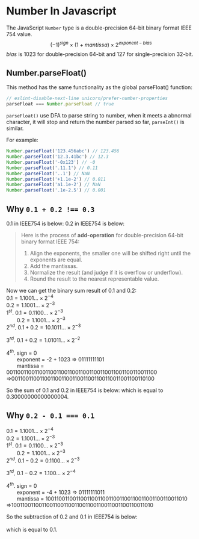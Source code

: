 <script setup>
import IEEE754Float from './components/IEEE754Float.vue'
import BinaryOp from './components/BinaryOp.vue'
</script>

# Number In Javascript

The JavaScript `Number` type is a double-precision 64-bit binary format IEEE 754 value.
<IEEE754Float />
$$ (-1)^{sign} \times (1 + mantissa) \times 2^{exponent - bias} $$
$bias$ is $1023$ for double-precision 64-bit and $127$ for single-precision 32-bit.

## Number.parseFloat()

This method has the same functionality as the global parseFloat() function:
``` js
// eslint-disable-next-line unicorn/prefer-number-properties
parseFloat === Number.parseFloat // true
```
`parseFloat()` use DFA to parse string to number, when it meets a abnormal character, it will stop and return the number parsed so far, `parseInt()` is similar.

For example:
``` js
Number.parseFloat('123.456abc') // 123.456
Number.parseFloat('12.3.41bc') // 12.3
Number.parseFloat('-0x123') // -0
Number.parseFloat('.11.1') // 0.11
Number.parseFloat('..1') // NaN
Number.parseFloat('+1.1e-2') // 0.011
Number.parseFloat('a1.1e-2') // NaN
Number.parseFloat('.1e-2.5') // 0.001
```

## Why `0.1 + 0.2 !== 0.3`

$0.1$ in IEEE754 is below:
<IEEE754Float :value="0.1" />
$0.2$ in IEEE754 is below:
<IEEE754Float :value="0.2" />

> Here is the process of **add-operation** for double-precision 64-bit binary format IEEE 754:
> 1. Align the exponents, the smaller one will be shifted right until the exponents are equal.
> 2. Add the mantissas.
> 3. Normalize the result (and judge if it is overflow or underflow).
> 4. Round the result to the nearest representable value.  

Now we can get the binary sum result of $0.1$ and $0.2$:  
$0.1=1.1001... \times 2^{-4}$  
$0.2=1.1001... \times 2^{-3}$  
$1^{st}$. $0.1=0.1100... \times 2^{-3}$  
&emsp;&emsp;$0.2=1.1001... \times 2^{-3}$  
$2^{nd}$. $0.1+0.2=10.1011... \times 2^{-3}$

<BinaryOp lhs="0.11001100110011001100110011001100110011001100110011010" rhs="1.1001100110011001100110011001100110011001100110011010" op="+" />

$3^{rd}$. $0.1+0.2=1.01011... \times 2^{-2}$

$4^{th}$. sign = 0  
&emsp;&emsp;exponent = -2 + 1023 => 01111111101  
&emsp;&emsp;mantissa = 0011001100110011001100110011001100110011001100110<span c-green>011</span><span c-yellow>100</span>  
=>0011001100110011001100110011001100110011001100110<span c-green>100</span>

So the sum of $0.1$ and $0.2$ in IEEE754 is below:
<IEEE754Float :value="0.1 + 0.2" />
which is equal to $0.30000000000000004$.  

## Why `0.2 - 0.1 === 0.1`
$0.1=1.1001... \times 2^{-4}$  
$0.2=1.1001... \times 2^{-3}$  
$1^{st}$. $0.1=0.1100... \times 2^{-3}$  
&emsp;&emsp;$0.2=1.1001... \times 2^{-3}$  
$2^{nd}$. $0.1-0.2=0.1100... \times 2^{-3}$  

<BinaryOp lhs="0.11001100110011001100110011001100110011001100110011010" rhs="1.1001100110011001100110011001100110011001100110011010" op="-" />

$3^{rd}$. $0.1-0.2=1.100... \times 2^{-4}$  

$4^{th}$. sign = 0  
&emsp;&emsp;exponent = -4 + 1023 => 01111111011  
&emsp;&emsp;mantissa = 1001100110011001100110011001100110011001100110011010
=>1001100110011001100110011001100110011001100110011010

So the subtraction of $0.2$ and $0.1$ in IEEE754 is below:  
<IEEE754Float :value="0.2 - 0.1" />  
which is equal to $0.1$.


